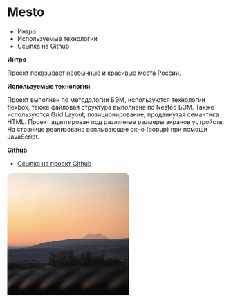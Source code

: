 # Mesto

* Интро
* Используемые технологии
* Ссылка на Github

**Интро**

Проект показывает необычные и красивые места России.


**Используемые технологии**

Проект выполнен по методологии БЭМ, используются технологии flexbox, также файловая структура выполнена по Nested БЭМ. Также используются Grid Layout, позиционирование, продвинутая семантика HTML. Проект адаптирован под различные размеры экранов устройств. На странице реализовано всплывающее окно (popup) при помощи JavaScript.

**Github**

* [Ссылка на проект Github](https://denisdimov.github.io/mesto/)



![alt text](./image/elements/elbrus.png)
